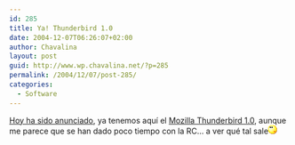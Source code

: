 ```yaml
---
id: 285
title: Ya! Thunderbird 1.0
date: 2004-12-07T06:26:07+02:00
author: Chavalina
layout: post
guid: http://www.wp.chavalina.net/?p=285
permalink: /2004/12/07/post-285/
categories:
  - Software
---
```

<a href="http://www.mozilla.org/press/mozilla-2004-12-7.html" target="_blank">Hoy ha sido anunciado</a>, ya tenemos aquí el <a href="http://www.mozilla.org/products/thunderbird/" target="_blank">Mozilla Thunderbird 1.0</a>, aunque me parece que se han dado poco tiempo con la RC… a ver qué tal sale![emo](/imagenes/emoticonos/pensativo.gif)